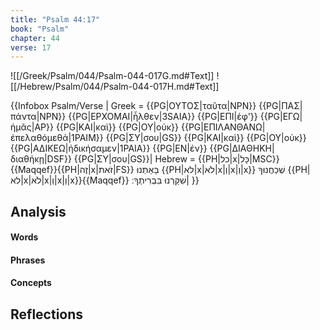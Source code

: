 ```yaml
---
title: "Psalm 44:17"
book: "Psalm"
chapter: 44
verse: 17
---
```

![[/Greek/Psalm/044/Psalm-044-017G.md#Text]]
![[/Hebrew/Psalm/044/Psalm-044-017H.md#Text]]

{{Infobox Psalm/Verse |
  Greek = {{PG|ΟΥΤΟΣ|ταῦτα|NPN}} {{PG|ΠΑΣ|πάντα|NPN}} {{PG|ΕΡΧΟΜΑΙ|ἦλθεν|3SAIA}} {{PG|ΕΠΙ|ἐφ'}} {{PG|ΕΓΩ|ἡμᾶς|AP}} {{PG|ΚΑΙ|καὶ}} {{PG|ΟΥ|οὐκ}} {{PG|ΕΠΙΛΑΝΘΑΝΩ|ἐπελαθόμεθά|1PAIM}} {{PG|ΣΥ|σου|GS}} {{PG|ΚΑΙ|καὶ}} {{PG|ΟΥ|οὐκ}} {{PG|ΑΔΙΚΕΩ|ἠδικήσαμεν|1PAIA}} {{PG|ΕΝ|ἐν}} {{PG|ΔΙΑΘΗΚΗ|διαθήκῃ|DSF}} {{PG|ΣΥ|σου|GS}}|
  Hebrew = {{PH|כל|x|כָּל|MSC}}{{Maqqef}}{{PH|זֶה|x|זֹאת|FS}}
בָּאַתְנוּ
{{PH|לא|x|לֹא|x|וְ|x|וְ|x}}
שְׁכַחֲנוּךָ
{{PH|לא|x|לֹא|x|וְ|x|וְ|x}}{{Maqqef}}
שִׁקַּרְנוּ
בִּבְרִיתֶךָ
׃|
}}

## Analysis

#### Words

#### Phrases

#### Concepts

## Reflections
